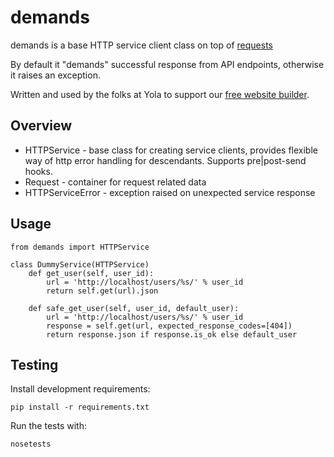 # demands

demands is a base HTTP service client class on top of [requests][2]

By default it "demands" successful response from API endpoints,
otherwise it raises an exception.

Written and used by the folks at Yola to support our [free website builder][1].

## Overview

- HTTPService - base class for creating service clients, provides flexible way of http error handling
for descendants.  Supports pre|post-send hooks.
- Request - container for request related data
- HTTPServiceError - exception raised on unexpected service response

## Usage
    from demands import HTTPService

    class DummyService(HTTPService)
        def get_user(self, user_id):
            url = 'http://localhost/users/%s/' % user_id
            return self.get(url).json

        def safe_get_user(self, user_id, default_user):
            url = 'http://localhost/users/%s/' % user_id
            response = self.get(url, expected_response_codes=[404])
            return response.json if response.is_ok else default_user

## Testing

Install development requirements:

    pip install -r requirements.txt

Run the tests with:

    nosetests

[1]:https://www.yola.com/
[2]:https://github.com/kennethreitz/requests

